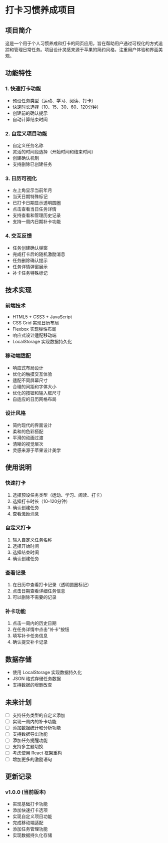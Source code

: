 # 打卡习惯养成项目

## 项目简介

这是一个用于个人习惯养成和打卡的网页应用，旨在帮助用户通过可视化的方式追踪和管理日常任务。项目设计灵感来源于苹果的简约风格，注重用户体验和界面美观。

## 功能特性

### 1. 快速打卡功能
- 预设任务类型（运动、学习、阅读、打卡）
- 快速时长选择（10、15、30、60、120分钟）
- 创建前的确认提示
- 自动计算结束时间

### 2. 自定义项目功能
- 自定义任务名称
- 灵活的时间段选择（开始时间和结束时间）
- 创建确认机制
- 支持删除已创建任务

### 3. 日历可视化
- 左上角显示当前年月
- 当天日期特殊标记
- 已打卡日期显示透明圆圈
- 点击查看当日任务详情
- 支持查看和管理历史记录
- 支持一周内日期补卡功能

### 4. 交互反馈
- 任务创建确认弹窗
- 完成打卡后的随机激励消息
- 任务删除确认提示
- 任务详情弹窗展示
- 补卡任务特殊标记

## 技术实现

### 前端技术
- HTML5 + CSS3 + JavaScript
- CSS Grid 实现日历布局
- Flexbox 实现弹性布局
- 响应式设计适配移动端
- LocalStorage 实现数据持久化

### 移动端适配
- 响应式布局设计
- 优化的触摸交互体验
- 适配不同屏幕尺寸
- 合理的间距和字体大小
- 优化的按钮和输入框尺寸
- 自适应的日历网格布局

### 设计风格
- 简约现代的界面设计
- 柔和的色彩搭配
- 平滑的动画过渡
- 清晰的视觉层次
- 灵感来源于苹果设计美学

## 使用说明

### 快速打卡
1. 选择预设任务类型（运动、学习、阅读、打卡）
2. 选择打卡时长（10-120分钟）
3. 确认创建任务
4. 查看激励消息

### 自定义打卡
1. 输入自定义任务名称
2. 选择开始时间
3. 选择结束时间
4. 确认创建任务

### 查看记录
1. 在日历中查看打卡记录（透明圆圈标记）
2. 点击日期查看详细任务信息
3. 可以删除不需要的记录

### 补卡功能
1. 点击一周内的历史日期
2. 在任务详情中点击"补卡"按钮
3. 填写补卡任务信息
4. 确认提交补卡记录

## 数据存储
- 使用 LocalStorage 实现数据持久化
- JSON 格式存储任务数据
- 支持数据的增删改查

## 未来计划
- [ ] 支持任务类型的自定义添加
- [ ] 实现一周内的补卡功能
- [ ] 添加数据统计和分析功能
- [ ] 支持数据导出功能
- [ ] 添加任务提醒功能
- [ ] 支持多主题切换
- [ ] 考虑使用 React 框架重构
- [ ] 增加更多的激励语句

## 更新记录

### v1.0.0 (当前版本)
- 实现基础打卡功能
- 添加快速打卡选项
- 实现自定义项目功能
- 完成移动端适配
- 添加任务管理功能
- 实现数据持久化存储 